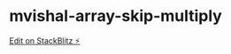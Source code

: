 # mvishal-array-skip-multiply

[Edit on StackBlitz ⚡️](https://stackblitz.com/edit/mvishal-array-skip-multiply)